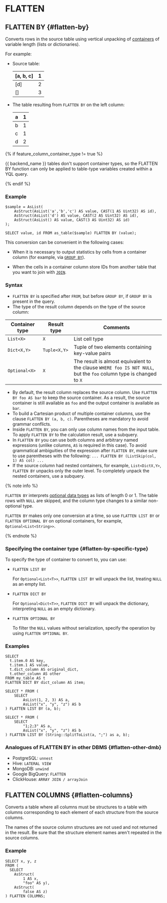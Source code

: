 # FLATTEN

## FLATTEN BY {#flatten-by}

Converts rows in the source table using vertical unpacking of [containers](../../types/containers.md) of variable length (lists or dictionaries).

For example:

* Source table:

  |[a, b, c]|1|
  | --- | --- |
  |[d]|2|
  |[]|3|

* The table resulting from `FLATTEN BY` on the left column:

  |a|1|
  | --- | --- |
  |b|1|
  |c|1|
  |d|2|

{% if feature_column_container_type != true %}

{{ backend_name }} tables don't support container types, so the FLATTEN BY function can only be applied to table-type variables created within a YQL query.

{% endif %}

### Example

```yql
$sample = AsList(
    AsStruct(AsList('a','b','c') AS value, CAST(1 AS Uint32) AS id),
    AsStruct(AsList('d') AS value, CAST(2 AS Uint32) AS id),
    AsStruct(AsList() AS value, CAST(3 AS Uint32) AS id)
);

SELECT value, id FROM as_table($sample) FLATTEN BY (value);
```

This conversion can be convenient in the following cases:

* When it is necessary to output statistics by cells from a container column (for example, via [`GROUP BY`](group-by.md)).

* When the cells in a container column store IDs from another table that you want to join with [`JOIN`](join.md).

### Syntax

* `FLATTEN BY` is specified after `FROM`, but before `GROUP BY`, if `GROUP BY` is present in the query.
* The type of the result column depends on the type of the source column:

| Container type | Result type | Comments |
| --- | --- | --- |
| `List<X>` | `X` | List cell type |
| `Dict<X,Y>` | `Tuple<X,Y>` | Tuple of two elements containing key-value pairs |
| `Optional<X>` | `X` | The result is almost equivalent to the clause `WHERE foo IS NOT NULL`, but the `foo` column type is changed to `X` |

* By default, the result column replaces the source column. Use `FLATTEN BY foo AS bar` to keep the source container. As a result, the source container is still available as `foo` and the output container is available as `bar`.
* To build a Cartesian product of multiple container columns, use the clause `FLATTEN BY (a, b, c)`. Parentheses are mandatory to avoid grammar conflicts.
* Inside `FLATTEN BY`, you can only use column names from the input table. To apply `FLATTEN BY` to the calculation result, use a subquery.
* In `FLATTEN BY` you can use both columns and arbitrary named expressions (unlike columns, `AS` is required in this case). To avoid grammatical ambiguities of the expression after `FLATTEN BY`, make sure to use parentheses with the following: `... FLATTEN BY (ListSkip(col, 1) AS col) ...`
* If the source column had nested containers, for example, `List<DictX,Y>`, `FLATTEN BY` unpacks only the outer level. To completely unpack the nested containers, use a subquery.

{% note info %}

`FLATTEN BY` interprets [optional data types](../../types/optional.md) as lists of length 0 or 1. The table rows with `NULL` are skipped, and the column type changes to a similar non-optional type.

`FLATTEN BY` makes only one conversion at a time, so use `FLATTEN LIST BY` or `FLATTEN OPTIONAL BY` on optional containers, for example, `Optional<List<String>>`.

{% endnote %}



### Specifying the container type {#flatten-by-specific-type}

To specify the type of container to convert to, you can use:

* `FLATTEN LIST BY`

   For `Optional<List<T>>`, `FLATTEN LIST BY` will unpack the list, treating `NULL` as an empty list.

* `FLATTEN DICT BY`

   For `Optional<Dict<T>>`, `FLATTEN DICT BY` will unpack the dictionary, interpreting `NULL` as an empty dictionary.

* `FLATTEN OPTIONAL BY`

   To filter the `NULL` values without serialization, specify the operation by using `FLATTEN OPTIONAL BY`.

### Examples

```yql
SELECT
  t.item.0 AS key,
  t.item.1 AS value,
  t.dict_column AS original_dict,
  t.other_column AS other
FROM my_table AS t
FLATTEN DICT BY dict_column AS item;
```

```yql
SELECT * FROM (
    SELECT
        AsList(1, 2, 3) AS a,
        AsList("x", "y", "z") AS b
) FLATTEN LIST BY (a, b);
```

```yql
SELECT * FROM (
    SELECT
        "1;2;3" AS a,
        AsList("x", "y", "z") AS b
) FLATTEN LIST BY (String::SplitToList(a, ";") as a, b);
```



### Analogues of FLATTEN BY in other DBMS {#flatten-other-dmb}

* PostgreSQL: `unnest`
* Hive: `LATERAL VIEW`
* MongoDB: `unwind`
* Google BigQuery: `FLATTEN`
* ClickHouse: `ARRAY JOIN / arrayJoin`



## FLATTEN COLUMNS {#flatten-columns}

Converts a table where all columns must be structures to a table with columns corresponding to each element of each structure from the source columns.

The names of the source column structures are not used and not returned in the result. Be sure that the structure element names aren't repeated in the source columns.

### Example

```yql
SELECT x, y, z
FROM (
  SELECT
    AsStruct(
        1 AS x,
        "foo" AS y),
    AsStruct(
        false AS z)
) FLATTEN COLUMNS;
```

